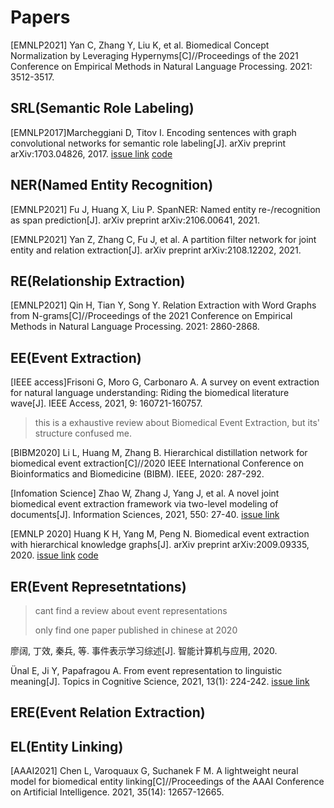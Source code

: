 # Papers

[EMNLP2021] Yan C, Zhang Y, Liu K, et al. Biomedical Concept Normalization by Leveraging Hypernyms[C]//Proceedings of the 2021 Conference on Empirical Methods in Natural Language Processing. 2021: 3512-3517.

## SRL(Semantic Role Labeling)
[EMNLP2017]Marcheggiani D, Titov I. Encoding sentences with graph convolutional networks for semantic role labeling[J]. arXiv preprint arXiv:1703.04826, 2017. [issue link](https://github.com/P-KB-O/good-first-repo/issues/1) [code](https://github.com/diegma/neural-dep-srl)

 
## NER(Named Entity Recognition)
[EMNLP2021] Fu J, Huang X, Liu P. SpanNER: Named entity re-/recognition as span prediction[J]. arXiv preprint arXiv:2106.00641, 2021.

[EMNLP2021] Yan Z, Zhang C, Fu J, et al. A partition filter network for joint entity and relation extraction[J]. arXiv preprint arXiv:2108.12202, 2021.

## RE(Relationship Extraction)
[EMNLP2021] Qin H, Tian Y, Song Y. Relation Extraction with Word Graphs from N-grams[C]//Proceedings of the 2021 Conference on Empirical Methods in Natural Language Processing. 2021: 2860-2868.


## EE(Event Extraction)
[IEEE access]Frisoni G, Moro G, Carbonaro A. A survey on event extraction for natural language understanding: Riding the biomedical literature wave[J]. IEEE Access, 2021, 9: 160721-160757. 
> this is a exhaustive review about Biomedical Event Extraction, but its' structure confused me.

[BIBM2020] Li L, Huang M, Zhang B. Hierarchical distillation network for biomedical event extraction[C]//2020 IEEE International Conference on Bioinformatics and Biomedicine (BIBM). IEEE, 2020: 287-292. 

[Infomation Science] Zhao W, Zhang J, Yang J, et al. A novel joint biomedical event extraction framework via two-level modeling of documents[J]. Information Sciences, 2021, 550: 27-40. [issue link](https://github.com/P-KB-O/good-first-repo/issues/2)

[EMNLP 2020] Huang K H, Yang M, Peng N. Biomedical event extraction with hierarchical knowledge graphs[J]. arXiv preprint arXiv:2009.09335, 2020. [issue link](https://github.com/P-KB-O/good-first-repo/issues/3) [code](https://github.com/PlusLabNLP/GEANet-BioMed-Event-Extraction)

## ER(Event Represetntations)

> cant find a review about event representations
> 
> only find one paper published in chinese at 2020

廖阔, 丁效, 秦兵, 等. 事件表示学习综述[J]. 智能计算机与应用, 2020.

Ünal E, Ji Y, Papafragou A. From event representation to linguistic meaning[J]. Topics in Cognitive Science, 2021, 13(1): 224-242. [issue link](https://github.com/P-KB-O/good-first-repo/issues/4)

## ERE(Event Relation Extraction)

## EL(Entity Linking)
[AAAI2021] Chen L, Varoquaux G, Suchanek F M. A lightweight neural model for biomedical entity linking[C]//Proceedings of the AAAI Conference on Artificial Intelligence. 2021, 35(14): 12657-12665.

